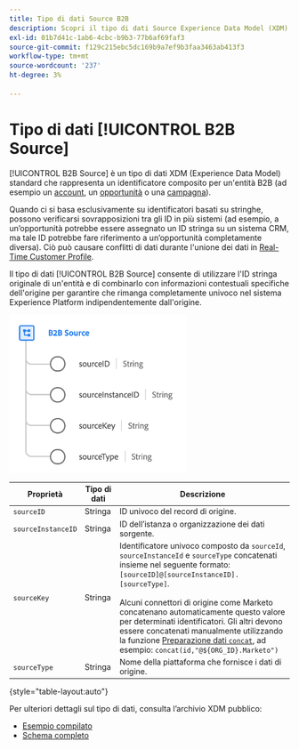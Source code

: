 ```yaml
---
title: Tipo di dati Source B2B
description: Scopri il tipo di dati Source Experience Data Model (XDM) B2B.
exl-id: 01b7d41c-1ab6-4cbc-b9b3-77b6af69faf3
source-git-commit: f129c215ebc5dc169b9a7ef9b3faa3463ab413f3
workflow-type: tm+mt
source-wordcount: '237'
ht-degree: 3%

---
```


# Tipo di dati [!UICONTROL B2B Source]

[!UICONTROL B2B Source] è un tipo di dati XDM (Experience Data Model) standard che rappresenta un identificatore composito per un&#39;entità B2B (ad esempio un [account](../classes/b2b/business-account.md), un [opportunità](../classes/b2b/business-opportunity.md) o una [campagna](../classes/b2b/business-campaign.md)).

Quando ci si basa esclusivamente su identificatori basati su stringhe, possono verificarsi sovrapposizioni tra gli ID in più sistemi (ad esempio, a un’opportunità potrebbe essere assegnato un ID stringa su un sistema CRM, ma tale ID potrebbe fare riferimento a un’opportunità completamente diversa). Ciò può causare conflitti di dati durante l&#39;unione dei dati in [Real-Time Customer Profile](../../profile/home.md).

Il tipo di dati [!UICONTROL B2B Source] consente di utilizzare l&#39;ID stringa originale di un&#39;entità e di combinarlo con informazioni contestuali specifiche dell&#39;origine per garantire che rimanga completamente univoco nel sistema Experience Platform indipendentemente dall&#39;origine.

![Struttura Source B2B](../images/data-types/b2b-source.png)

| Proprietà | Tipo di dati | Descrizione |
| --- | --- | --- |
| `sourceID` | Stringa | ID univoco del record di origine. |
| `sourceInstanceID` | Stringa | ID dell’istanza o organizzazione dei dati sorgente. |
| `sourceKey` | Stringa | Identificatore univoco composto da `sourceId`, `sourceInstanceId` e `sourceType` concatenati insieme nel seguente formato: `[sourceID]@[sourceInstanceID].[sourceType]`.<br><br>Alcuni connettori di origine come Marketo concatenano automaticamente questo valore per determinati identificatori. Gli altri devono essere concatenati manualmente utilizzando la funzione [Preparazione dati `concat`](../../data-prep/functions.md#string), ad esempio: `concat(id,"@${ORG_ID}.Marketo")` |
| `sourceType` | Stringa | Nome della piattaforma che fornisce i dati di origine. |

{style="table-layout:auto"}

Per ulteriori dettagli sul tipo di dati, consulta l’archivio XDM pubblico:

* [Esempio compilato](https://github.com/adobe/xdm/blob/master/components/datatypes/b2b/b2b-source.example.1.json)
* [Schema completo](https://github.com/adobe/xdm/blob/master/components/datatypes/b2b/b2b-source.schema.json)
